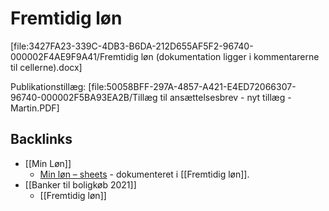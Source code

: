 # Fremtidig løn
[file:3427FA23-339C-4DB3-B6DA-212D655AF5F2-96740-000002F4AE9F9A41/Fremtidig løn (dokumentation ligger i kommentarerne til cellerne).docx]

Publikationstillæg: 
[file:50058BFF-297A-4857-A421-E4ED72066307-96740-000002F5BA93EA2B/Tillæg til ansættelsesbrev - nyt tillæg - Martin.PDF]

## Backlinks
* [[Min Løn]]
	* [Min løn – sheets](https://docs.google.com/spreadsheets/d/1sGTTblm8GfIIi9cf_bkyTuBwnqyknREpicM_F-i-gTg/edit#gid=0) - dokumenteret i [[Fremtidig løn]].
* [[Banker til boligkøb 2021]]
	* [[Fremtidig løn]]

<!-- {BearID:F392237A-A3AB-4CDC-82B0-E98C058574EF-96740-000002F4ABFC7DC9} -->
